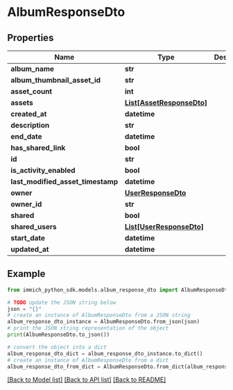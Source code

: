 # AlbumResponseDto


## Properties

Name | Type | Description | Notes
------------ | ------------- | ------------- | -------------
**album_name** | **str** |  | 
**album_thumbnail_asset_id** | **str** |  | 
**asset_count** | **int** |  | 
**assets** | [**List[AssetResponseDto]**](AssetResponseDto.md) |  | 
**created_at** | **datetime** |  | 
**description** | **str** |  | 
**end_date** | **datetime** |  | [optional] 
**has_shared_link** | **bool** |  | 
**id** | **str** |  | 
**is_activity_enabled** | **bool** |  | 
**last_modified_asset_timestamp** | **datetime** |  | [optional] 
**owner** | [**UserResponseDto**](UserResponseDto.md) |  | 
**owner_id** | **str** |  | 
**shared** | **bool** |  | 
**shared_users** | [**List[UserResponseDto]**](UserResponseDto.md) |  | 
**start_date** | **datetime** |  | [optional] 
**updated_at** | **datetime** |  | 

## Example

```python
from immich_python_sdk.models.album_response_dto import AlbumResponseDto

# TODO update the JSON string below
json = "{}"
# create an instance of AlbumResponseDto from a JSON string
album_response_dto_instance = AlbumResponseDto.from_json(json)
# print the JSON string representation of the object
print(AlbumResponseDto.to_json())

# convert the object into a dict
album_response_dto_dict = album_response_dto_instance.to_dict()
# create an instance of AlbumResponseDto from a dict
album_response_dto_from_dict = AlbumResponseDto.from_dict(album_response_dto_dict)
```
[[Back to Model list]](../README.md#documentation-for-models) [[Back to API list]](../README.md#documentation-for-api-endpoints) [[Back to README]](../README.md)


